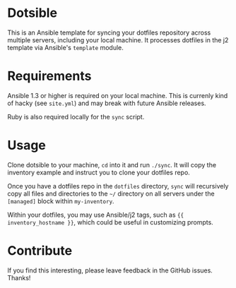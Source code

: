 # Dotsible

This is an Ansible template for syncing your dotfiles repository across multiple
servers, including your local machine. It processes dotfiles in the j2 template via
Ansible's `template` module.

# Requirements

Ansible 1.3 or higher is required on your local machine. This is currenly kind of hacky (see `site.yml`) and
may break with future Ansible releases.

Ruby is also required locally for the `sync` script.

# Usage

Clone dotsible to your machine, `cd` into it and run `./sync`. It will copy the inventory example
and instruct you to clone your dotfiles repo.

Once you have a dotfiles repo in the `dotfiles` directory, `sync` will recursively copy all files
and directories to the `~/` directory on all servers under the `[managed]` block within `my-inventory`.

Within your dotfiles, you may use Ansible/j2 tags, such as `{{ inventory_hostname }}`, which could be
useful in customizing prompts.

# Contribute

If you find this interesting, please leave feedback in the GitHub issues. Thanks!
